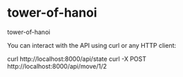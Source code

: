 # tower-of-hanoi
 tower-of-hanoi

 You can interact with the API using curl or any HTTP client:

curl http://localhost:8000/api/state
curl -X POST http://localhost:8000/api/move/1/2
